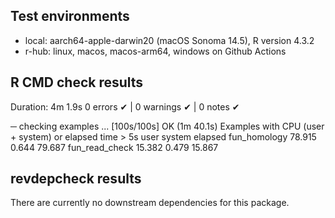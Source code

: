 ## Test environments
* local: aarch64-apple-darwin20 (macOS Sonoma 14.5), R version 4.3.2
* r-hub: linux, macos, macos-arm64, windows on Github Actions

## R CMD check results
Duration: 4m 1.9s
0 errors ✔ | 0 warnings ✔ | 0 notes ✔

─  checking examples ... [100s/100s] OK (1m 40.1s)
   Examples with CPU (user + system) or elapsed time > 5s
                    user system elapsed
   fun_homology   78.915  0.644  79.687
   fun_read_check 15.382  0.479  15.867

## revdepcheck results
There are currently no downstream dependencies for this package.

